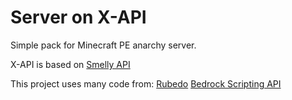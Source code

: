 # Server on X-API

Simple pack for Minecraft PE anarchy server. 

X-API is based on [Smelly API](https://github.com/Smelly-API/Smelly-API)

This project uses many code from:
  [Rubedo](https://github.com/smell-of-curry/rubedo)
  [Bedrock Scripting API](https://discord.gg/wMSBmuBB)

